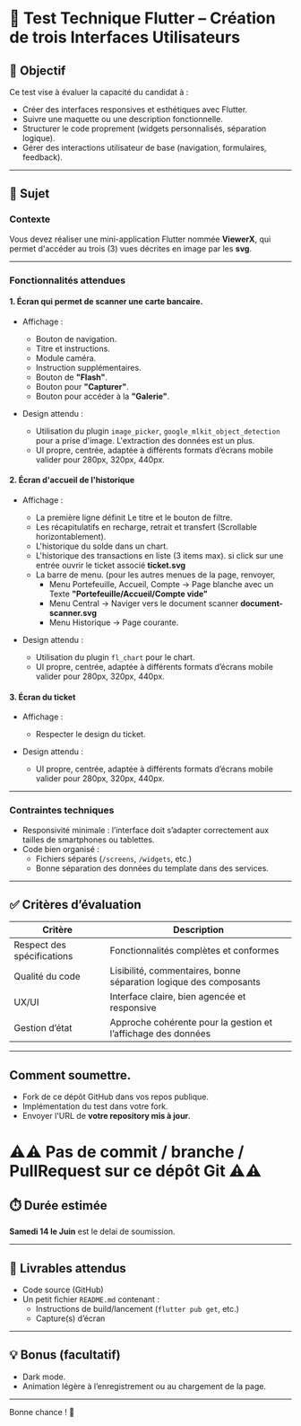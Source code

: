 # 🧪 Test Technique Flutter – Création de trois Interfaces Utilisateurs

## 🎯 Objectif

Ce test vise à évaluer la capacité du candidat à :

- Créer des interfaces responsives et esthétiques avec Flutter.
- Suivre une maquette ou une description fonctionnelle.
- Structurer le code proprement (widgets personnalisés, séparation logique).
- Gérer des interactions utilisateur de base (navigation, formulaires, feedback).

---

## 📝 Sujet

### Contexte

Vous devez réaliser une mini-application Flutter nommée **ViewerX**, qui permet d'accéder au trois (3) vues décrites en image par les **svg**.

---

### Fonctionnalités attendues

#### 1. Écran qui permet de scanner une carte bancaire.

- Affichage :
  - Bouton de navigation.
  - Titre et instructions.
  - Module caméra.
  - Instruction supplémentaires.
  - Bouton de **"Flash"**.
  - Bouton pour **"Capturer"**.
  - Bouton pour accéder à la **"Galerie"**.

- Design attendu :
  - Utilisation du plugin `image_picker`, `google_mlkit_object_detection` pour a prise d'image. L'extraction des données est un plus.
  - UI propre, centrée, adaptée à différents formats d’écrans mobile valider pour 280px, 320px, 440px.

#### 2. Écran d'accueil de l'historique

- Affichage : 
  - La première ligne définit Le titre et le bouton de filtre.
  - Les récapitulatifs en recharge, retrait et transfert (Scrollable horizontablement).
  - L'historique du solde dans un chart.
  - L'historique des transactions en liste (3 items max). si click sur une entrée ouvrir le ticket associé **ticket.svg**
  - La barre de menu. (pour les autres menues de la page, renvoyer,
    * Menu Portefeuille, Accueil, Compte -> Page blanche avec un Texte **"Portefeuille/Accueil/Compte vide"**
    * Menu Central -> Naviger vers le document scanner **document-scanner.svg**
    * Menu Historique -> Page courante.

- Design attendu :
  - Utilisation du plugin `fl_chart` pour le chart.
  - UI propre, centrée, adaptée à différents formats d’écrans mobile valider pour 280px, 320px, 440px.

#### 3. Écran du ticket

- Affichage : 
  - Respecter le design du ticket.

- Design attendu :
  - UI propre, centrée, adaptée à différents formats d’écrans mobile valider pour 280px, 320px, 440px.

---

### Contraintes techniques

- Responsivité minimale : l’interface doit s’adapter correctement aux tailles de smartphones ou tablettes.
- Code bien organisé :
  - Fichiers séparés (`/screens`, `/widgets`, etc.)
  - Bonne séparation des données du template dans des services.

---

## ✅ Critères d’évaluation

| Critère                        | Description                                                                 |
|-------------------------------|-----------------------------------------------------------------------------|
| Respect des spécifications     | Fonctionnalités complètes et conformes                                     |
| Qualité du code                | Lisibilité, commentaires, bonne séparation logique des composants          |
| UX/UI                          | Interface claire, bien agencée et responsive                               |
| Gestion d’état                | Approche cohérente pour la gestion et l’affichage des données              |

---

## Comment soumettre.

- Fork de ce dépôt GitHub dans vos repos publique.
- Implémentation du test dans votre fork.
- Envoyer l'URL de **votre repository mis à jour**.

<h1>⚠️⚠️ Pas de commit / branche / PullRequest sur ce dépôt Git ⚠️⚠️</h1>

## ⏱️ Durée estimée

**Samedi 14 le Juin** est le delai de soumission.

---

## 🔧 Livrables attendus

- Code source (GitHub)
- Un petit fichier `README.md` contenant :
  - Instructions de build/lancement (`flutter pub get`, etc.)
  - Capture(s) d’écran 

---

## 💡 Bonus (facultatif)

- Dark mode.
- Animation légère à l’enregistrement ou au chargement de la page.

---

Bonne chance ! 🚀
